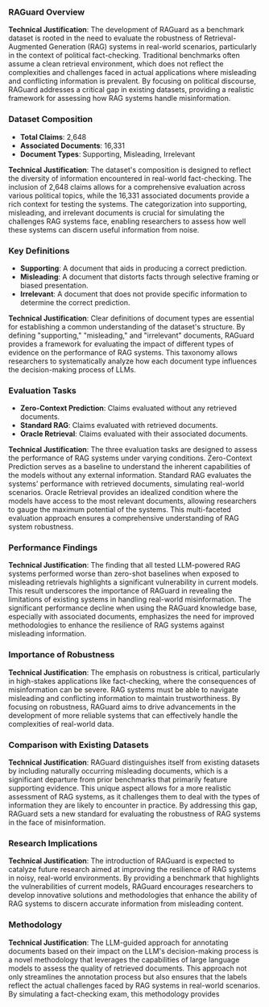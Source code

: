 ### RAGuard Overview

**Technical Justification**: The development of RAGuard as a benchmark dataset is rooted in the need to evaluate the robustness of Retrieval-Augmented Generation (RAG) systems in real-world scenarios, particularly in the context of political fact-checking. Traditional benchmarks often assume a clean retrieval environment, which does not reflect the complexities and challenges faced in actual applications where misleading and conflicting information is prevalent. By focusing on political discourse, RAGuard addresses a critical gap in existing datasets, providing a realistic framework for assessing how RAG systems handle misinformation.

### Dataset Composition

- **Total Claims**: 2,648
- **Associated Documents**: 16,331
- **Document Types**: Supporting, Misleading, Irrelevant

**Technical Justification**: The dataset's composition is designed to reflect the diversity of information encountered in real-world fact-checking. The inclusion of 2,648 claims allows for a comprehensive evaluation across various political topics, while the 16,331 associated documents provide a rich context for testing the systems. The categorization into supporting, misleading, and irrelevant documents is crucial for simulating the challenges RAG systems face, enabling researchers to assess how well these systems can discern useful information from noise.

### Key Definitions

- **Supporting**: A document that aids in producing a correct prediction.
- **Misleading**: A document that distorts facts through selective framing or biased presentation.
- **Irrelevant**: A document that does not provide specific information to determine the correct prediction.

**Technical Justification**: Clear definitions of document types are essential for establishing a common understanding of the dataset's structure. By defining "supporting," "misleading," and "irrelevant" documents, RAGuard provides a framework for evaluating the impact of different types of evidence on the performance of RAG systems. This taxonomy allows researchers to systematically analyze how each document type influences the decision-making process of LLMs.

### Evaluation Tasks

- **Zero-Context Prediction**: Claims evaluated without any retrieved documents.
- **Standard RAG**: Claims evaluated with retrieved documents.
- **Oracle Retrieval**: Claims evaluated with their associated documents.

**Technical Justification**: The three evaluation tasks are designed to assess the performance of RAG systems under varying conditions. Zero-Context Prediction serves as a baseline to understand the inherent capabilities of the models without any external information. Standard RAG evaluates the systems' performance with retrieved documents, simulating real-world scenarios. Oracle Retrieval provides an idealized condition where the models have access to the most relevant documents, allowing researchers to gauge the maximum potential of the systems. This multi-faceted evaluation approach ensures a comprehensive understanding of RAG system robustness.

### Performance Findings

**Technical Justification**: The finding that all tested LLM-powered RAG systems performed worse than zero-shot baselines when exposed to misleading retrievals highlights a significant vulnerability in current models. This result underscores the importance of RAGuard in revealing the limitations of existing systems in handling real-world misinformation. The significant performance decline when using the RAGuard knowledge base, especially with associated documents, emphasizes the need for improved methodologies to enhance the resilience of RAG systems against misleading information.

### Importance of Robustness

**Technical Justification**: The emphasis on robustness is critical, particularly in high-stakes applications like fact-checking, where the consequences of misinformation can be severe. RAG systems must be able to navigate misleading and conflicting information to maintain trustworthiness. By focusing on robustness, RAGuard aims to drive advancements in the development of more reliable systems that can effectively handle the complexities of real-world data.

### Comparison with Existing Datasets

**Technical Justification**: RAGuard distinguishes itself from existing datasets by including naturally occurring misleading documents, which is a significant departure from prior benchmarks that primarily feature supporting evidence. This unique aspect allows for a more realistic assessment of RAG systems, as it challenges them to deal with the types of information they are likely to encounter in practice. By addressing this gap, RAGuard sets a new standard for evaluating the robustness of RAG systems in the face of misinformation.

### Research Implications

**Technical Justification**: The introduction of RAGuard is expected to catalyze future research aimed at improving the resilience of RAG systems in noisy, real-world environments. By providing a benchmark that highlights the vulnerabilities of current models, RAGuard encourages researchers to develop innovative solutions and methodologies that enhance the ability of RAG systems to discern accurate information from misleading content.

### Methodology

**Technical Justification**: The LLM-guided approach for annotating documents based on their impact on the LLM's decision-making process is a novel methodology that leverages the capabilities of large language models to assess the quality of retrieved documents. This approach not only streamlines the annotation process but also ensures that the labels reflect the actual challenges faced by RAG systems in real-world scenarios. By simulating a fact-checking exam, this methodology provides